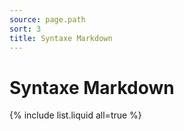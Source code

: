 ```yaml
---
source: page.path
sort: 3
title: Syntaxe Markdown
---
```


# Syntaxe Markdown

{% include list.liquid all=true %}

